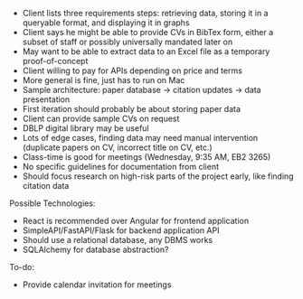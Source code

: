 - Client lists three requirements steps: retrieving data, storing it in a queryable format, and displaying it in graphs
- Client says he might be able to provide CVs in BibTex form, either a subset of staff or possibly universally mandated later on
- May want to be able to extract data to an Excel file as a temporary proof-of-concept
- Client willing to pay for APIs depending on price and terms
- More general is fine, just has to run on Mac
- Sample architecture: paper database → citation updates → data presentation
- First iteration should probably be about storing paper data
- Client can provide sample CVs on request
- DBLP digital library may be useful
- Lots of edge cases, finding data may need manual intervention (duplicate papers on CV, incorrect title on CV, etc.)
- Class-time is good for meetings (Wednesday, 9:35 AM, EB2 3265)
- No specific guidelines for documentation from client
- Should focus research on high-risk parts of the project early, like finding citation data

Possible Technologies:
- React is recommended over Angular for frontend application
- SimpleAPI/FastAPI/Flask for backend application API
- Should use a relational database, any DBMS works
- SQLAlchemy for database abstraction?

To-do:
- Provide calendar invitation for meetings